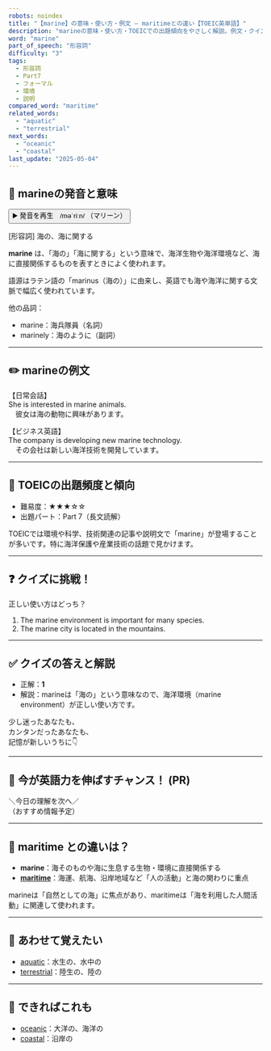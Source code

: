 ```yaml
---
robots: noindex
title: "【marine】の意味・使い方・例文 ― maritimeとの違い【TOEIC英単語】"
description: "marineの意味・使い方・TOEICでの出題傾向をやさしく解説。例文・クイズ付きでmaritimeとの違いもわかりやすく学べます。"
word: "marine"
part_of_speech: "形容詞"
difficulty: "3"
tags:
  - 形容詞
  - Part7
  - フォーマル
  - 環境
  - 説明
compared_word: "maritime"
related_words:
  - "aquatic"
  - "terrestrial"
next_words:
  - "oceanic"
  - "coastal"
last_update: "2025-05-04"
---
```


## 🔰 marineの発音と意味

<button class="play-audio" onclick="playTTS('marine')">
  <span class="play-audio-main">
    ▶️ 発音を再生　/məˈriːn/
  </span>
  <span class="play-audio-sub">
    （マリーン）
  </span>
</button>

[形容詞] 海の、海に関する

**marine** は、「海の」「海に関する」という意味で、海洋生物や海洋環境など、海に直接関係するものを表すときによく使われます。

語源はラテン語の「marinus（海の）」に由来し、英語でも海や海洋に関する文脈で幅広く使われています。

他の品詞：  
- marine：海兵隊員（名詞）
- marinely：海のように（副詞）

---

## ✏️ marineの例文

【日常会話】  
She is interested in marine animals.  
　彼女は海の動物に興味があります。

【ビジネス英語】  
The company is developing new marine technology.  
　その会社は新しい海洋技術を開発しています。

---

## 🎯 TOEICの出題頻度と傾向

- 難易度：★★★☆☆
- 出題パート：Part 7（長文読解）

TOEICでは環境や科学、技術関連の記事や説明文で「marine」が登場することが多いです。特に海洋保護や産業技術の話題で見かけます。

---

## ❓ クイズに挑戦！

正しい使い方はどっち？

1. The marine environment is important for many species.  
2. The marine city is located in the mountains.

---

## ✅ クイズの答えと解説

- 正解：**1**
- 解説：marineは「海の」という意味なので、海洋環境（marine environment）が正しい使い方です。

少し迷ったあなたも、  
カンタンだったあなたも、  
記憶が新しいうちに👇️

---

## 🚀 今が英語力を伸ばすチャンス！ (PR)

<div class="info-center">
＼今日の理解を次へ／<br>  
（おすすめ情報予定）
</div>

---

## 🤔  maritime との違いは？

- **marine**：海そのものや海に生息する生物・環境に直接関係する
- **[maritime](/word/maritime/)**：海運、航海、沿岸地域など「人の活動」と海の関わりに重点

marineは「自然としての海」に焦点があり、maritimeは「海を利用した人間活動」に関連して使われます。

---

## 🧩 あわせて覚えたい

- [aquatic](/word/aquatic/)：水生の、水中の
- [terrestrial](/word/terrestrial/)：陸生の、陸の

---

## 📖 できればこれも

- [oceanic](/word/oceanic/)：大洋の、海洋の
- [coastal](/word/coastal/)：沿岸の

<!-- cvid: aid45_bid45 -->
